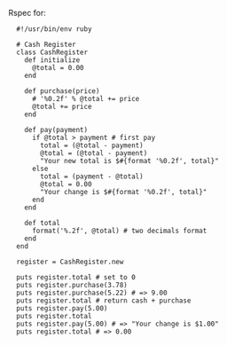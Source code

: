 Rspec for:

      #!/usr/bin/env ruby
      
      # Cash Register
      class CashRegister
        def initialize
          @total = 0.00
        end
      
        def purchase(price)
          # '%0.2f' % @total += price
          @total += price
        end
      
        def pay(payment)
          if @total > payment # first pay
            total = (@total - payment)
            @total = (@total - payment)
            "Your new total is $#{format '%0.2f', total}"
          else
            total = (payment - @total)
            @total = 0.00
            "Your change is $#{format '%0.2f', total}"
          end
        end
      
        def total
          format('%.2f', @total) # two decimals format
        end
      end
      
      register = CashRegister.new
      
      puts register.total # set to 0
      puts register.purchase(3.78)
      puts register.purchase(5.22) # => 9.00
      puts register.total # return cash + purchase
      puts register.pay(5.00)
      puts register.total
      puts register.pay(5.00) # => "Your change is $1.00"
      puts register.total # => 0.00
